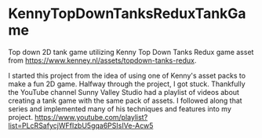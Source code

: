 # KennyTopDownTanksReduxTankGame
Top down 2D tank game utilizing Kenny Top Down Tanks Redux game asset from https://www.kenney.nl/assets/topdown-tanks-redux.

I started this project from the idea of using one of Kenny's asset packs to make a fun 2D game. 
Halfway through the project, I got stuck. Thankfully the YouTube channel Sunny Valley Studio had a playlist of videos about creating a tank game with the same pack of assets. I followed along that series and implemented many of his techniques and features into my project. 
https://www.youtube.com/playlist?list=PLcRSafycjWFfIzbU5gqa6PSIsIVe-Acw5